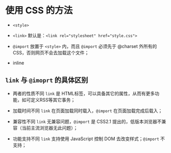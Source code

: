 # 使用 CSS 的方法

  - `<style>`

  - `<link>`
    默认是：`<link rel="stylesheet" href="style.css">`

  - `@import`
    放置于 `<style>` 内，而且 `@import` 必须先于 @charset 外所有的 CSS，否则网页不会去加载这个文件；

  - inline

## `link` 与 `@imoprt` 的具体区别

- 两者的性质不同
  `link` 是 HTML标签，可以具备其它的属性，从而有更多功能，如可定义RSS等其它事务；

- 加载时间不同
  `link` 在页面加载同时载入，`@import` 在页面加载完成后载入；

- 兼容性不同
  `link` 无兼容问题，`@import` 是 CSS2.1 提出的，低版本浏览器不兼容（当前主流浏览器无此问题）；

- 功能支持不同
  `link` 支持使用 JavaScript 控制 DOM 去改变样式；`@import` 不支持；
